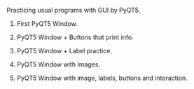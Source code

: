 Practicing usual programs with GUI by PyQT5.

1) First PyQT5 Window.

2) PyQT5 Window + Buttons that print info.

3) PyQT5 Window + Label practice.

4) PyQT5 Window with Images.

5) PyQT5 Window with image, labels, buttons and interaction.